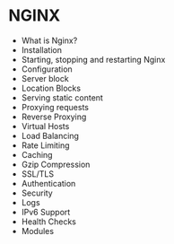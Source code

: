 # NGINX 

- What is Nginx?
- Installation
- Starting, stopping and restarting Nginx
- Configuration
- Server block
- Location Blocks
- Serving static content
- Proxying requests
- Reverse Proxying
- Virtual Hosts
- Load Balancing
- Rate Limiting
- Caching
- Gzip Compression
- SSL/TLS
- Authentication
- Security
- Logs
- IPv6 Support
- Health Checks
- Modules
